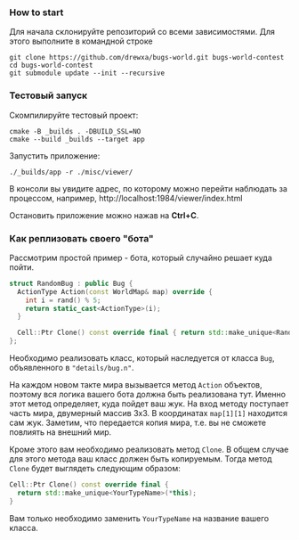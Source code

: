 

### How to start

Для начала склонируйте репозиторий со всеми зависимостями. Для этого выполните в командной строке
```shell script
git clone https://github.com/drewxa/bugs-world.git bugs-world-contest
cd bugs-world-contest
git submodule update --init --recursive
```


### Тестовый запуск
Скомпилируйте тестовый проект:
```shell script
cmake -B _builds . -DBUILD_SSL=NO
cmake --build _builds --target app
```

Запустить приложение:
```shell script
./_builds/app -r ./misc/viewer/
```

В консоли вы увидите адрес, по которому можно перейти наблюдать за процессом, например, 
 http://localhost:1984/viewer/index.html
 
Остановить приложение можно нажав на **Ctrl+C**.

### Как реплизовать своего "бота"

Рассмотрим простой пример - бота, который случайно решает куда пойти.
```c++
struct RandomBug : public Bug {
  ActionType Action(const WorldMap& map) override {
    int i = rand() % 5;
    return static_cast<ActionType>(i);
  }

  Cell::Ptr Clone() const override final { return std::make_unique<RandomBug>(*this); }
};
```

Необходимо реализовать класс, который наследуется от класса `Bug`, объявленного в `"details/bug.n"`.

На каждом новом такте мира вызывается метод `Action` объектов, поэтому вся логика вашего бота должна быть реализована тут.
Именно этот метод определяет, куда пойдет ваш жук. На вход методу поступает часть мира, двумерный массив 3x3.
В координатах `map[1][1]` находится сам жук. Заметим, что передается копия мира, т.е. вы не сможете повлиять на внешний мир.

Кроме этого вам необходимо реализовать метод `Clone`.
В общем случае для этого метода ваш класс должен быть копируемым. Тогда метод `Clone` будет выглядеть следующим образом:
```c++
Cell::Ptr Clone() const override final {
  return std::make_unique<YourTypeName>(*this);
}
```
Вам только необходимо заменить `YourTypeName` на название вашего класса.

